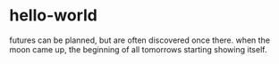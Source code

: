 # hello-world
futures can be planned, but are often discovered once there.
when the moon came up, the beginning of all tomorrows starting showing itself.
